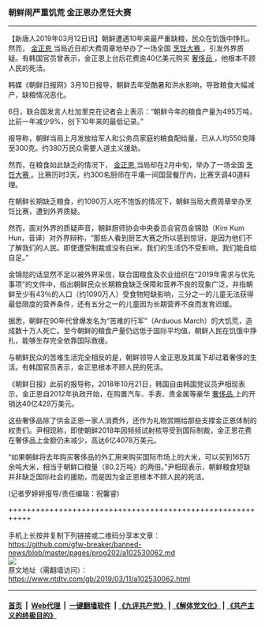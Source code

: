 ### 朝鲜闹严重饥荒 金正恩办烹饪大赛
------------------------

<div class="post_content" itemprop="articleBody">
 <p>
  【新唐人2019年03月12日讯】朝鲜遭遇10年来最严重缺粮，民众在饥饿中挣扎。然而，
  <a href="https://www.ntdtv.com/gb/金正恩.htm">
   金正恩
  </a>
  当局近日却大费周章地举办了一场全国
  <a href="https://www.ntdtv.com/gb/烹饪大赛.htm">
   烹饪大赛
  </a>
  ，引发外界质疑。有韩国官员曾表示，金正恩上台后花费逾40亿美元购买
  <a href="https://www.ntdtv.com/gb/奢侈品.htm">
   奢侈品
  </a>
  ，他根本不顾人民的死活。
 </p>
 <p>
  韩媒《朝鲜日报网》3月10日报导，朝鲜去年受酷暑和洪水影响，导致粮食大幅减产，缺粮情况恶化。
 </p>
 <p>
  6日，联合国发言人杜加里克在记者会上表示：“朝鲜今年的粮食产量为495万吨，比前一年减少9%，创下10年来的最低记录。”
 </p>
 <p>
  报导称，朝鲜当局上月发放给军人和公务员家庭的粮食配给量，已从人均550克降至300克。约380万民众需要人道主义援助。
 </p>
 <p>
  然而，在粮食如此缺乏的情况下，
  <a href="https://www.ntdtv.com/gb/金正恩.htm">
   金正恩
  </a>
  当局却在2月中旬，举办了一场全国
  <a href="https://www.ntdtv.com/gb/烹饪大赛.htm">
   烹饪大赛
  </a>
  。比赛历时3天，约300名厨师在平壤一间国营餐厅内，比赛烹调40道料理。
 </p>
 <p>
  在朝鲜长期缺乏粮食，约1090万人吃不饱饭的情况下，朝鲜当局大费周章举办烹饪比赛，遭到外界质疑。
 </p>
 <p>
  然而，面对外界的质疑声音，朝鲜厨师协会中央委员会官员金锦勋（Kim Kum Hun，音译）对外界辩称，“那些人看到厨艺大赛之所以感到惊讶，是因为他们不了解我们的人民。即使遭受制裁或没有白米，我们的生活仍不受影响，我们能自给自足。”
 </p>
 <p>
  金锦勋的话显然不足以被外界采信，联合国粮食及农业组织在“2019年需求与优先事项”的文件中，指出朝鲜民众长期粮食缺乏保障和营养不良的现象广泛，并指朝鲜至少有43％的人口（约1090万人）受食物短缺影响，三分之一的儿童无法获得最低限度的营养条件，还有五分之一的儿童因为长期营养不良而发育迟缓。
 </p>
 <p>
  据悉，朝鲜在90年代曾爆发名为“苦难的行军”（Arduous March）的大饥荒，造成数十万人死亡。至今朝鲜的粮食产量仍远低于国际平均值，朝鲜人民在饥饿中挣扎，能够生存完全依靠国际救援。
 </p>
 <p>
  与朝鲜民众的苦难生活完全相反的是，朝鲜领导人金正恩及其属下却过着奢侈的生活。有韩国官员表示，金正恩根本不顾人民的死活。
 </p>
 <p>
  《朝鲜日报》此前的报导称，2018年10月21日，韩国自由韩国党议员尹相现表示，金正恩自2012年执政开始，在购置汽车、手表、贵金属等豪华
  <a href="https://www.ntdtv.com/gb/奢侈品.htm">
   奢侈品
  </a>
  上的开销达40亿429万美元。
 </p>
 <p>
  这些奢侈品除了供金正恩一家人消费外，还作为礼物赏赐给那些支撑金正恩体制的权贵们。尹相现称，即使朝鲜2018年因频频试射核导受到国际制裁，金正恩花费在奢侈品上金额仍未减少，高达6亿4078万美元。
 </p>
 <p>
  “如果朝鲜将去年购买奢侈品的外汇用来购买国际市场上的大米，可以买到165万余吨大米，相当于朝鲜口粮量（80.2万吨）的两倍。”尹相现表示，朝鲜粮食短缺并非缺乏国际社会的援助，而是因为金正恩根本不顾人民的死活。
 </p>
 <p>
  (记者罗婷婷报导/责任编辑：祝馨睿)
 </p>
 <div class="single_ad">
 </div>
</div>

+++++++++++++++++++++++++++++++++++++++++++++++++++++++++++<br/><br/>
手机上长按并复制下列链接或二维码分享本文章：<br/>
https://github.com/gfw-breaker/banned-news/blob/master/pages/prog202/a102530062.md <br/>
<a href='https://github.com/gfw-breaker/banned-news/blob/master/pages/prog202/a102530062.md'><img src='https://github.com/gfw-breaker/banned-news/blob/master/pages/prog202/a102530062.md.png'/></a> <br/>
原文地址（需翻墙访问）：https://www.ntdtv.com/gb/2019/03/11/a102530062.html


------------------------
#### [首页](https://github.com/gfw-breaker/banned-news/blob/master/README.md) &nbsp;|&nbsp; [Web代理](https://github.com/labour-camp/helloworld) &nbsp;|&nbsp; [一键翻墙软件](https://github.com/gfw-breaker/nogfw/blob/master/README.md) &nbsp;| [《九评共产党》](https://github.com/gfw-breaker/9ping.md/blob/master/README.md#九评之一评共产党是什么) | [《解体党文化》](https://github.com/gfw-breaker/jtdwh.md/blob/master/README.md) | [《共产主义的终极目的》](https://github.com/gfw-breaker/gczydzjmd.md/blob/master/README.md)

